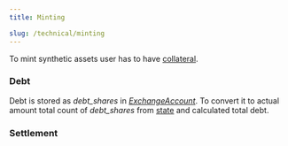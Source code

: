 ```yaml
---
title: Minting 

slug: /technical/minting
---
```


To mint synthetic assets user has to have [collateral](/docs/technical/collateral). 


### Debt

Debt is stored as *debt_shares* in [_ExchangeAccount_](/docs/technical/account). To convert it to actual amount total count of *debt_shares* from [state](http://localhost:3000/docs/technical/state#structure-of-state) and calculated total debt.






### Settlement